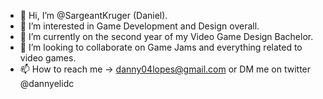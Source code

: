 - 👋 Hi, I’m @SargeantKruger (Daniel).
- 👀 I’m interested in Game Development and Design overall.
- 🌱 I’m currently on the second year of my Video Game Design Bachelor.
- 💞️ I’m looking to collaborate on Game Jams and everything related to video games.
- 📫 How to reach me -> danny04lopes@gmail.com or DM me on twitter @dannyelidc

<!---
SargeantKruger/SargeantKruger is a ✨ special ✨ repository because its `README.md` (this file) appears on your GitHub profile.
You can click the Preview link to take a look at your changes.
--->
